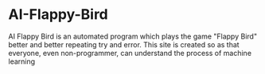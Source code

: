 # AI-Flappy-Bird
AI Flappy Bird is an automated program which plays the game "Flappy Bird" better and better repeating try and error. This site is created so as that everyone, even non-programmer, can understand the process of machine learning
